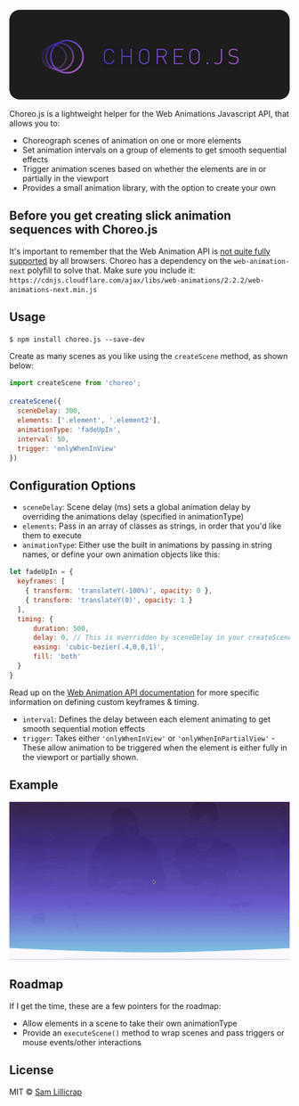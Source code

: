 <p align="center">
<img alt="Choreo.js" src="https://raw.githubusercontent.com/Samlilli/choreo-js/master/git.png" width="548">
</p>

Choreo.js is a lightweight helper for the Web Animations Javascript API, that allows you to:
  * Choreograph scenes of animation on one or more elements
  * Set animation intervals on a group of elements to get smooth sequential effects
  * Trigger animation scenes based on whether the elements are in or partially in the viewport
  * Provides a small animation library, with the option to create your own

## Before you get creating slick animation sequences with Choreo.js
It's important to remember that the Web Animation API is [not quite fully supported](http://caniuse.com/#feat=web-animation) by all browsers.
Choreo has a dependency on the `web-animation-next` polyfill to solve that. Make sure you include it:
`https://cdnjs.cloudflare.com/ajax/libs/web-animations/2.2.2/web-animations-next.min.js`

## Usage
`$ npm install choreo.js --save-dev`

Create as many scenes as you like using the `createScene` method, as shown below:
```js
import createScene from 'choreo';

createScene({
  sceneDelay: 300,                          
  elements: ['.element', '.element2'],     
  animationType: 'fadeUpIn',               
  interval: 50,                            
  trigger: 'onlyWhenInView'                                                  
})
```
## Configuration Options
* `sceneDelay`: Scene delay (ms) sets a global animation delay by overriding the animations delay (specified in animationType)
* `elements`: Pass in an array of classes as strings, in order that you'd like them to execute
* `animationType`: Either use the built in animations by passing in string names, or define your own animation objects like this:
```js
let fadeUpIn = {
  keyframes: [
    { transform: 'translateY(-100%)', opacity: 0 },
    { transform: 'translateY(0)', opacity: 1 }
  ],
  timing: {
      duration: 500,
      delay: 0, // This is overridden by sceneDelay in your createScene object
      easing: 'cubic-bezier(.4,0,0,1)',
      fill: 'both'
  }
}
```
Read up on the [Web Animation API documentation](https://developer.mozilla.org/en/docs/Web/API/Animation) for more specific information on defining custom keyframes & timing.


* `interval`: Defines the delay between each element animating to get smooth sequential motion effects
* `trigger`: Takes either `'onlyWhenInView'` or `'onlyWhenInPartialView'` - These allow animation to be triggered when the element is either fully in the viewport or partially shown.


## Example

<img alt="Choreo.js" src="https://github.com/Samlilli/choreo-js/blob/master/choreo.gif">


## Roadmap
If I get the time, these are a few pointers for the roadmap:
  * Allow elements in a scene to take their own animationType
  * Provide an `executeScene()` method to wrap scenes and pass triggers or mouse events/other interactions

## License

MIT © [Sam Lillicrap](https://github.com/samlilli)
